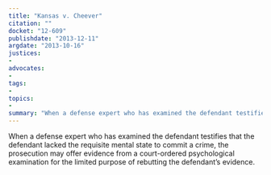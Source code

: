```yaml
---
title: "Kansas v. Cheever"
citation: ""
docket: "12-609"
publishdate: "2013-12-11"
argdate: "2013-10-16"
justices:
- 
advocates:
- 
tags:
- 
topics:
- 
summary: "When a defense expert who has examined the defendant testifies that the defendant lacked the requisite mental state to commit a crime, the prosecution may offer evidence from a court-ordered psychological examination for the limited purpose of rebutting the defendant’s evidence."
---
```

When a defense expert who has examined the defendant testifies that the defendant lacked the requisite mental state to commit a crime, the prosecution may offer evidence from a court-ordered psychological examination for the limited purpose of rebutting the defendant’s evidence.

